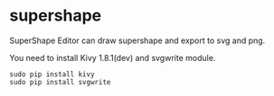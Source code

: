 supershape
==========

SuperShape Editor can draw supershape and export to svg and png.

You need to install Kivy 1.8.1(dev) and svgwrite module.

	sudo pip install kivy
	sudo pip install svgwrite

